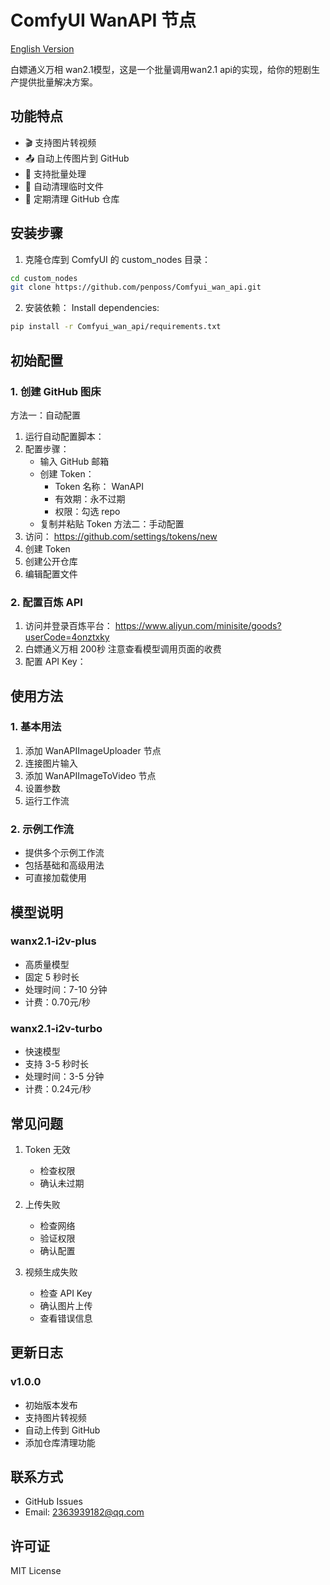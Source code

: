 
# ComfyUI WanAPI 节点

[English Version](README_EN.md)

白嫖通义万相 wan2.1模型，这是一个批量调用wan2.1 api的实现，给你的短剧生产提供批量解决方案。

## 功能特点
- 🎬 支持图片转视频
- 📤 自动上传图片到 GitHub
- 🔄 支持批量处理
- 🧹 自动清理临时文件
- 💾 定期清理 GitHub 仓库

## 安装步骤
1. 克隆仓库到 ComfyUI 的 custom_nodes 目录：
```bash
cd custom_nodes
git clone https://github.com/penposs/Comfyui_wan_api.git
```

2. 安装依赖：
   Install dependencies:
```bash
pip install -r Comfyui_wan_api/requirements.txt
```

## 初始配置
### 1. 创建 GitHub 图床
方法一：自动配置
1. 运行自动配置脚本：
2. 配置步骤：
   - 输入 GitHub 邮箱
   - 创建 Token：
     - Token 名称： WanAPI
     - 有效期：永不过期
     - 权限：勾选 repo
   - 复制并粘贴 Token 方法二：手动配置
1. 访问： https://github.com/settings/tokens/new
2. 创建 Token
3. 创建公开仓库
4. 编辑配置文件
### 2. 配置百炼 API
1. 访问并登录百炼平台： https://www.aliyun.com/minisite/goods?userCode=4onztxky
2. 白嫖通义万相 200秒
   注意查看模型调用页面的收费
3. 配置 API Key：
## 使用方法
### 1. 基本用法
1. 添加 WanAPIImageUploader 节点
2. 连接图片输入
3. 添加 WanAPIImageToVideo 节点
4. 设置参数
5. 运行工作流
### 2. 示例工作流
- 提供多个示例工作流
- 包括基础和高级用法
- 可直接加载使用
## 模型说明
### wanx2.1-i2v-plus
- 高质量模型
- 固定 5 秒时长
- 处理时间：7-10 分钟
- 计费：0.70元/秒
### wanx2.1-i2v-turbo
- 快速模型
- 支持 3-5 秒时长
- 处理时间：3-5 分钟
- 计费：0.24元/秒
## 常见问题
1. Token 无效
   
   - 检查权限
   - 确认未过期
2. 上传失败
   
   - 检查网络
   - 验证权限
   - 确认配置
3. 视频生成失败
   
   - 检查 API Key
   - 确认图片上传
   - 查看错误信息
## 更新日志
### v1.0.0
- 初始版本发布
- 支持图片转视频
- 自动上传到 GitHub
- 添加仓库清理功能
## 联系方式
- GitHub Issues
- Email: 2363939182@qq.com
## 许可证
MIT License

